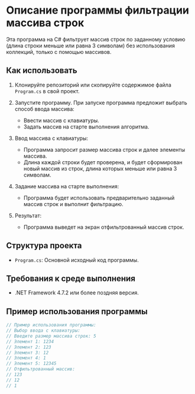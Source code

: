 # Описание программы фильтрации массива строк

Эта программа на C# фильтрует массив строк по заданному условию (длина строки меньше или равна 3 символам) без использования коллекций, только с помощью массивов.

## Как использовать

1. Клонируйте репозиторий или скопируйте содержимое файла `Program.cs` в свой проект.

2. Запустите программу. При запуске программа предложит выбрать способ ввода массива:
   - Ввести массив с клавиатуры.
   - Задать массив на старте выполнения алгоритма.

3. Ввод массива с клавиатуры:
   - Программа запросит размер массива строк и далее элементы массива.
   - Длина каждой строки будет проверена, и будет сформирован новый массив из строк, длина которых меньше или равна 3 символам.

4. Задание массива на старте выполнения:
   - Программа будет использовать предварительно заданный массив строк и выполнит фильтрацию.

5. Результат:
   - Программа выведет на экран отфильтрованный массив строк.

## Структура проекта

- `Program.cs`: Основной исходный код программы.

## Требования к среде выполнения

- .NET Framework 4.7.2 или более поздняя версия.

## Пример использования программы

```csharp
// Пример использования программы:
// Выбор ввода с клавиатуры:
// Введите размер массива строк: 5
// Элемент 1: 1234
// Элемент 2: 123
// Элемент 3: 12
// Элемент 4: 1
// Элемент 5: 12345
// Отфильтрованный массив:
// 123
// 12
// 1
